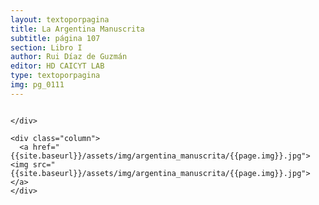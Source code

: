 ```yaml
---
layout: textoporpagina
title: La Argentina Manuscrita
subtitle: página 107
section: Libro I
author: Rui Díaz de Guzmán
editor: HD CAICYT LAB
type: textoporpagina
img: pg_0111
---
```


<div class="row">
    <div class="column">


    </div>

    <div class="column">
      <a href="{{site.baseurl}}/assets/img/argentina_manuscrita/{{page.img}}.jpg"><img src="{{site.baseurl}}/assets/img/argentina_manuscrita/{{page.img}}.jpg"></a>
    </div>
</div>